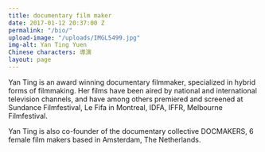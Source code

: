 ```yaml
---
title: documentary film maker
date: 2017-01-12 20:37:00 Z
permalink: "/bio/"
upload-image: "/uploads/IMGL5499.jpg"
img-alt: Yan Ting Yuen
Chinese characters: 導演
layout: page
---
```


Yan Ting is an award winning documentary filmmaker, specialized in hybrid forms of filmmaking. Her films have been aired by national and international television channels, and have among others premiered and screened at Sundance Filmfestival, Le Fifa in Montreal, IDFA, IFFR, Melbourne Filmfestival. 

Yan Ting is also co-founder of the documentary collective DOCMAKERS, 6 female film makers based in Amsterdam, The Netherlands. 